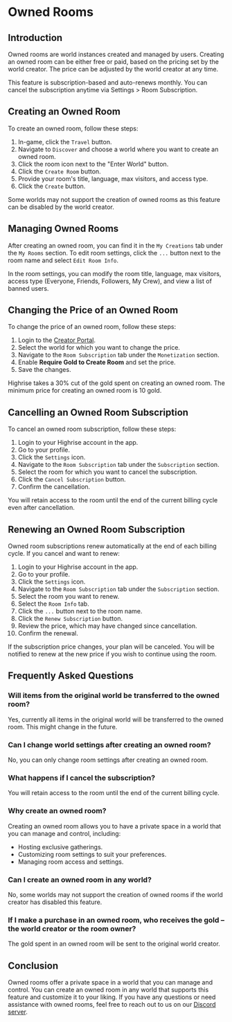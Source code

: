 # Owned Rooms

## Introduction

Owned rooms are world instances created and managed by users. Creating an owned room can be either free or paid, based on the pricing set by the world creator. The price can be adjusted by the world creator at any time.

<Note type="warning">
This feature is subscription-based and auto-renews monthly. You can cancel the subscription anytime via Settings > Room Subscription.
</Note>

## Creating an Owned Room

To create an owned room, follow these steps:

1. In-game, click the `Travel` button.
2. Navigate to `Discover` and choose a world where you want to create an owned room.
3. Click the room icon next to the "Enter World" button.
4. Click the `Create Room` button.
5. Provide your room's title, language, max visitors, and access type.
6. Click the `Create` button.

<Note type="warning">
Some worlds may not support the creation of owned rooms as this feature can be disabled by the world creator.
</Note>

## Managing Owned Rooms

After creating an owned room, you can find it in the `My Creations` tab under the `My Rooms` section. To edit room settings, click the `...` button next to the room name and select `Edit Room Info`.

In the room settings, you can modify the room title, language, max visitors, access type (Everyone, Friends, Followers, My Crew), and view a list of banned users.

## Changing the Price of an Owned Room

To change the price of an owned room, follow these steps:

1. Login to the [Creator Portal](https://create.highrise.game/dashboard/creations?type=worlds).
2. Select the world for which you want to change the price.
3. Navigate to the `Room Subscription` tab under the `Monetization` section.
4. Enable **Require Gold to Create Room** and set the price.
5. Save the changes.

<Note type="warning">
Highrise takes a 30% cut of the gold spent on creating an owned room. The minimum price for creating an owned room is 10 gold.
</Note>

## Cancelling an Owned Room Subscription

To cancel an owned room subscription, follow these steps:

1. Login to your Highrise account in the app.
2. Go to your profile.
3. Click the `Settings` icon.
4. Navigate to the `Room Subscription` tab under the `Subscription` section.
5. Select the room for which you want to cancel the subscription.
6. Click the `Cancel Subscription` button.
7. Confirm the cancellation.

<Note type="warning">
You will retain access to the room until the end of the current billing cycle even after cancellation.
</Note>

## Renewing an Owned Room Subscription

Owned room subscriptions renew automatically at the end of each billing cycle. If you cancel and want to renew:

1. Login to your Highrise account in the app.
2. Go to your profile.
3. Click the `Settings` icon.
4. Navigate to the `Room Subscription` tab under the `Subscription` section.
5. Select the room you want to renew.
6. Select the `Room Info` tab.
7. Click the `...` button next to the room name.
8. Click the `Renew Subscription` button.
9. Review the price, which may have changed since cancellation.
10. Confirm the renewal.

<Note type="warning">
If the subscription price changes, your plan will be canceled. You will be notified to renew at the new price if you wish to continue using the room.
</Note>

## Frequently Asked Questions

### Will items from the original world be transferred to the owned room?

Yes, currently all items in the original world will be transferred to the owned room. This might change in the future.

### Can I change world settings after creating an owned room?

No, you can only change room settings after creating an owned room.

### What happens if I cancel the subscription?

You will retain access to the room until the end of the current billing cycle.

### Why create an owned room?

Creating an owned room allows you to have a private space in a world that you can manage and control, including:

- Hosting exclusive gatherings.
- Customizing room settings to suit your preferences.
- Managing room access and settings.

### Can I create an owned room in any world?

No, some worlds may not support the creation of owned rooms if the world creator has disabled this feature.

### If I make a purchase in an owned room, who receives the gold – the world creator or the room owner?

The gold spent in an owned room will be sent to the original world creator.

## Conclusion

Owned rooms offer a private space in a world that you can manage and control. You can create an owned room in any world that supports this feature and customize it to your liking. If you have any questions or need assistance with owned rooms, feel free to reach out to us on our [Discord server](https://discord.gg/highrise).